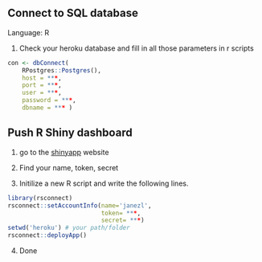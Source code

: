 ## Connect to SQL database

Language: R

1. Check your heroku database and fill in all those parameters in r scripts
```r
con <- dbConnect(
    RPostgres::Postgres(),
    host = ***,
    port = ***,
    user = ***,
    password = ***,
    dbname = *** )
```

## Push R Shiny dashboard

1. go to the [shinyapp](https://www.shinyapps.io) website

2. Find your name, token, secret

3. Initilize a new R script and write the following lines.
```r
library(rsconnect)
rsconnect::setAccountInfo(name='janezl',
                          token= ***,
                          secret= ***)
setwd('heroku') # your path/folder
rsconnect::deployApp()
```
4. Done